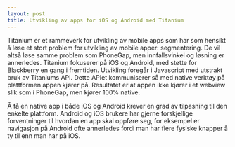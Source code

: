 ```yaml
---
layout: post
title: Utvikling av apps for iOS og Android med Titanium
---
```


Titanium er et rammeverk for utvikling av mobile apps som har som hensikt å løse et stort problem for utvikling av mobile apper: segmentering. De vil altså løse samme problem som PhoneGap, men innfallsvinkel og løsning er annerledes. Titanium fokuserer på iOS og Android, med støtte for Blackberry en gang i fremtiden. Utvikling foregår i Javascript med utstrakt bruk av Titaniums API. Dette APIet kommuniserer så med native verktøy på plattformen appen kjører på. Resultatet er at appen ikke kjører i et webview slik som i PhoneGap, men kjører 100% native.

Å få en native app i både iOS og Android krever en grad av tilpasning til den enkelte plattform. Android og iOS brukere har gjerne forskjellige forventninger til hvordan en app skal oppføre seg, for eksempel er navigasjon på Android ofte annerledes fordi man har flere fysiske knapper å ty til enn man har på iOS. 